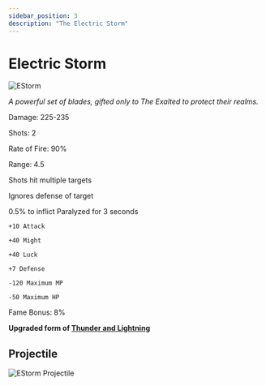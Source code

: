 ```yaml
---
sidebar_position: 3
description: "The Electric Storm"
---
```


# Electric Storm

![EStorm](https://vwiki.valorserver.com/api/item/picture/electric%20storm)

<i>A powerful set of blades, gifted only to The Exalted to protect their realms.</i>

Damage: 225-235

Shots: 2

Rate of Fire: 90% 

Range: 4.5

Shots hit multiple targets

Ignores defense of target

0.5% to inflict Paralyzed for 3 seconds

    +10 Attack
    
    +40 Might
    
    +40 Luck
    
    +7 Defense
    
    -120 Maximum MP
    
    -50 Maximum HP

Fame Bonus: 8%

**Upgraded form of [Thunder and Lightning](https://wiki.valorserver.com/docs/items/weapons/blades/ut/Thunder_and_Lightning)**

## Projectile

![EStorm Projectile](https://cdn.discordapp.com/attachments/953134990428868629/969066517205499924/electric_storm.gif)
